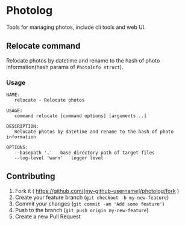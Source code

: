 # Photolog
Tools for managing photos, include cli tools and web UI.

## Relocate command
Relocate photos by datetime and rename to the hash of photo information(hash params of `PhotoInfo struct`).

### Usage
```
NAME:
   relocate - Relocate photos

USAGE:
   command relocate [command options] [arguments...]

DESCRIPTION:
   Relocate photos by datetime and rename to the hash of photo information

OPTIONS:
   --basepath '.'	base directory path of target files
   --log-level 'warn'	logger level
```

## Contributing
1. Fork it ( https://github.com/[my-github-username]/photolog/fork )
2. Create your feature branch (`git checkout -b my-new-feature`)
3. Commit your changes (`git commit -am 'Add some feature'`)
4. Push to the branch (`git push origin my-new-feature`)
5. Create a new Pull Request